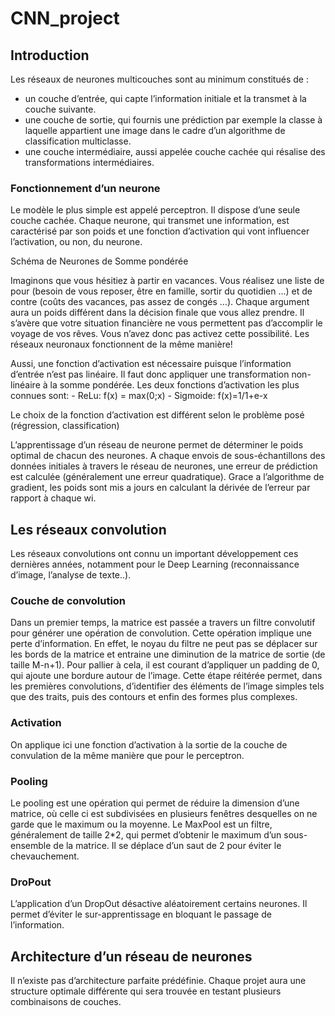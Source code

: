 # CNN_project

## Introduction

Les réseaux de neurones multicouches sont au minimum constitués de :

- un couche d’entrée, qui capte l’information initiale et la transmet à la couche suivante.
- une couche de sortie, qui fournis une prédiction par exemple la classe à laquelle appartient une image dans le cadre d’un algorithme de classification multiclasse.
- une couche intermédiaire, aussi appelée couche cachée qui résalise des transformations intermédiaires.

### Fonctionnement d’un neurone 

Le modèle le plus simple est appelé perceptron. Il dispose d’une seule couche cachée.
Chaque neurone, qui transmet une information, est caractérisé par son poids et une fonction d’activation qui vont influencer l’activation, ou non, du neurone.
 
Schéma de Neurones de Somme pondérée

Imaginons que vous hésitiez à partir en vacances. Vous réalisez une liste de pour (besoin de vous reposer, être en famille, sortir du quotidien …) et de contre (coûts des vacances, pas assez de congés …). Chaque argument aura un poids différent dans la décision finale que vous allez prendre. Il s’avère que votre situation financière ne vous permettent pas d’accomplir le voyage de vos rêves. Vous n’avez donc pas activez cette possibilité. Les réseaux neuronaux fonctionnent de la même manière!

Aussi, une fonction d’activation est nécessaire puisque l’information d’entrée n’est pas linéaire. Il faut donc appliquer une transformation non-linéaire à la somme pondérée.
Les deux fonctions d’activation les plus connues sont:
	- ReLu: f(x) = max(0;x)
	- Sigmoide:  f(x)=1/1+e-x

Le choix de la fonction d’activation est différent selon le problème posé (régression, classification)

L’apprentissage d’un réseau de neurone permet de déterminer le poids optimal de chacun des neurones. A chaque envois de sous-échantillons des données initiales à travers le réseau de neurones, une erreur de prédiction est calculée (généralement une erreur quadratique). Grace a l’algorithme de gradient, les poids sont mis a jours en calculant la dérivée de l’erreur par rapport à chaque wi. 


## Les réseaux convolution

Les réseaux convolutions ont connu un important développement ces dernières années, notamment pour le Deep Learning (reconnaissance d’image, l’analyse de texte..).

### Couche de convolution
Dans un premier temps, la matrice est passée a travers un filtre convolutif pour générer une opération de convolution.
Cette opération implique une perte d’information. En effet, le noyau du filtre ne peut pas se déplacer sur les bords de la matrice et entraine une diminution de la matrice de sortie (de taille M-n+1). Pour pallier à cela, il est courant d’appliquer un padding de 0, qui ajoute une bordure autour de l’image.
Cette étape réitérée permet, dans les premières convolutions, d’identifier des éléments de l’image simples tels que des traits, puis des contours et enfin des formes plus complexes.

### Activation
On applique ici une fonction d’activation à la sortie de la couche de convulation de la même manière que pour le perceptron.

### Pooling
Le pooling est une opération qui permet de réduire la dimension d’une matrice, où celle ci est subdivisées en plusieurs fenêtres desquelles on ne garde que le maximum ou la moyenne.
Le MaxPool est un filtre, généralement de taille 2*2, qui permet d’obtenir le maximum d’un sous-ensemble de la matrice. Il se déplace d’un saut de 2 pour éviter le chevauchement.

### DroPout
L’application d’un DropOut désactive aléatoirement certains neurones. Il permet d’éviter le sur-apprentissage en bloquant le passage de l’information.

## Architecture d’un réseau de neurones

Il n’existe pas d’architecture parfaite prédéfinie. Chaque projet aura une structure optimale différente qui sera trouvée en testant plusieurs combinaisons de couches.


